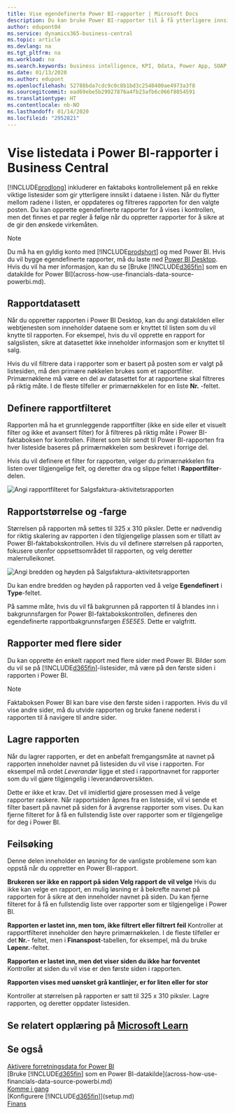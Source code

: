 ```yaml
---
title: Vise egendefinerte Power BI-rapporter | Microsoft Docs
description: Du kan bruke Power BI-rapporter til å få ytterligere innsikt i data i lister.
author: edupont04
ms.service: dynamics365-business-central
ms.topic: article
ms.devlang: na
ms.tgt_pltfrm: na
ms.workload: na
ms.search.keywords: business intelligence, KPI, Odata, Power App, SOAP, analysis
ms.date: 01/13/2020
ms.author: edupont
ms.openlocfilehash: 52788bda7cdc9c0c8b1bd3c2540400ae4973a3f8
ms.sourcegitcommit: ead69ebe5b29927876a4fb23afb6c066f8854591
ms.translationtype: HT
ms.contentlocale: nb-NO
ms.lasthandoff: 01/14/2020
ms.locfileid: "2952821"
---
```

# <a name="viewing-list-data-in-power-bi-reports-in-business-central"></a>Vise listedata i Power BI-rapporter i Business Central

[!INCLUDE[prodlong](includes/prodlong.md)] inkluderer en faktaboks kontrollelement på en rekke viktige listesider som gir ytterligere innsikt i dataene i listen. Når du flytter mellom radene i listen, er oppdateres og filtreres rapporten for den valgte posten. Du kan opprette egendefinerte rapporter for å vises i kontrollen, men det finnes et par regler å følge når du oppretter rapporter for å sikre at de gir den ønskede virkemåten.  

> [!NOTE]  
> Du må ha en gyldig konto med [!INCLUDE[prodshort](includes/prodshort.md)] og med Power BI. Hvis du vil bygge egendefinerte rapporter, må du laste ned [Power BI Desktop](https://powerbi.microsoft.com/desktop/). Hvis du vil ha mer informasjon, kan du se [Bruke [!INCLUDE[d365fin](includes/d365fin_md.md)] som en datakilde for Power BI](across-how-use-financials-data-source-powerbi.md).  

## <a name="report-data-set"></a>Rapportdatasett
Når du oppretter rapporten i Power BI Desktop, kan du angi datakilden eller webtjenesten som inneholder dataene som er knyttet til listen som du vil knytte til rapporten. For eksempel, hvis du vil opprette en rapport for salgslisten, sikre at datasettet ikke inneholder informasjon som er knyttet til salg.  

Hvis du vil filtrere data i rapporter som er basert på posten som er valgt på listesiden, må den primære nøkkelen brukes som et rapportfilter. Primærnøklene må være en del av datasettet for at rapportene skal filtreres på riktig måte. I de fleste tilfeller er primærnøkkelen for en liste **Nr.** -feltet.  

## <a name="defining-the-report-filter"></a>Definere rapportfilteret
Rapporten må ha et grunnleggende rapportfilter (ikke en side eller et visuelt filter og ikke et avansert filter) for å filtreres på riktig måte i Power BI-faktaboksen for kontrollen. Filteret som blir sendt til Power BI-rapporten fra hver listeside baseres på primærnøkkelen som beskrevet i forrige del.  

Hvis du vil definere et filter for rapporten, velger du primærnøkkelen fra listen over tilgjengelige felt, og deretter dra og slippe feltet i **Rapportfilter**-delen.  

![Angi rapportfilteret for Salgsfaktura-aktivitetsrapporten](./media/across-how-use-powerbi-reports-factbox/financials-powerbi-report-filter.png)

## <a name="report-size-and-color"></a>Rapportstørrelse og -farge
Størrelsen på rapporten må settes til 325 x 310 piksler. Dette er nødvendig for riktig skalering av rapporten i den tilgjengelige plassen som er tillatt av Power BI-faktabokskontrollen. Hvis du vil definere størrelsen på rapporten, fokusere utenfor oppsettsområdet til rapporten, og velg deretter malerrulleikonet.

![Angi bredden og høyden på Salgsfaktura-aktivitetsrapporten](./media/across-how-use-powerbi-reports-factbox/financials-powerbi-report-sizing.png)

Du kan endre bredden og høyden på rapporten ved å velge **Egendefinert** i **Type**-feltet.

På samme måte, hvis du vil få bakgrunnen på rapporten til å blandes inn i bakgrunnsfargen for Power BI-faktabokskontrollen, defineres den egendefinerte rapportbakgrunnsfargen *E5E5E5*. Dette er valgfritt.  

## <a name="reports-with-multiple-pages"></a>Rapporter med flere sider
Du kan opprette én enkelt rapport med flere sider med Power BI. Bilder som du vil se på [!INCLUDE[d365fin](includes/d365fin_md.md)]-listesider, må være på den første siden i rapporten i Power BI.  

> [!NOTE]  
> Faktaboksen Power BI kan bare vise den første siden i rapporten. Hvis du vil vise andre sider, må du utvide rapporten og bruke fanene nederst i rapporten til å navigere til andre sider.  

## <a name="saving-your-report"></a>Lagre rapporten

Når du lagrer rapporten, er det en anbefalt fremgangsmåte at navnet på rapporten inneholder navnet på listesiden du vil vise i rapporten. For eksempel må ordet *Leverandør* ligge et sted i rapportnavnet for rapporter som du vil gjøre tilgjengelig i leverandøroversikten.  

Dette er ikke et krav. Det vil imidlertid gjøre prosessen med å velge rapporter raskere. Når rapportsiden åpnes fra en listeside, vil vi sende et filter basert på navnet på siden for å avgrense rapporter som vises.  Du kan fjerne filteret for å få en fullstendig liste over rapporter som er tilgjengelige for deg i Power BI.  

## <a name="troubleshooting"></a>Feilsøking
Denne delen inneholder en løsning for de vanligste problemene som kan oppstå når du oppretter en Power BI-rapport.  

**Brukeren ser ikke en rapport på siden Velg rapport de vil velge** Hvis du ikke kan velge en rapport, en mulig løsning er å bekrefte navnet på rapporten for å sikre at den inneholder navnet på siden. Du kan fjerne filteret for å få en fullstendig liste over rapporter som er tilgjengelige i Power BI.  

**Rapporten er lastet inn, men tom, ikke filtrert eller filtrert feil** Kontroller at rapportfilteret inneholder den høyre primærnøkkelen. I de fleste tilfeller er det **Nr.**- feltet, men i **Finanspost**-tabellen, for eksempel, må du bruke **Løpenr.**-feltet.

**Rapporten er lastet inn, men det viser siden du ikke har forventet** Kontroller at siden du vil vise er den første siden i rapporten.  

**Rapporten vises med uønsket grå kantlinjer, er for liten eller for stor**

Kontroller at størrelsen på rapporten er satt til 325 x 310 piksler. Lagre rapporten, og deretter oppdater listesiden.  

## <a name="see-related-training-at-microsoft-learnlearnmodulesconfigure-powerbi-excel-dynamics-365-business-centralindex"></a>Se relatert opplæring på [Microsoft Learn](/learn/modules/configure-powerbi-excel-dynamics-365-business-central/index)

## <a name="see-also"></a>Se også

[Aktivere forretningsdata for Power BI](admin-powerbi.md)  
[Bruke [!INCLUDE[d365fin](includes/d365fin_md.md)] som en Power BI-datakilde](across-how-use-financials-data-source-powerbi.md)  
[Komme i gang](product-get-started.md)  
[Konfigurere [!INCLUDE[d365fin](includes/d365fin_md.md)]](setup.md)  
[Finans](finance.md)  
